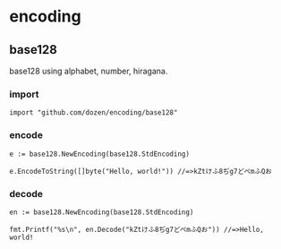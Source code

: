 # encoding

## base128
base128 using alphabet, number, hiragana.

### import

```
import "github.com/dozen/encoding/base128"
```

### encode

```
e := base128.NewEncoding(base128.StdEncoding)

e.EncodeToString([]byte("Hello, world!")) //=>kZtけふ8ぢg7どぺmふQお
```

### decode

```
en := base128.NewEncoding(base128.StdEncoding)

fmt.Printf("%s\n", en.Decode("kZtけふ8ぢg7どぺmふQお")) //=>Hello, world!
```
